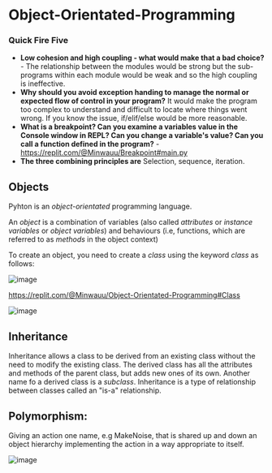# Object-Orientated-Programming

### Quick Fire Five

- **Low cohesion and high coupling - what would make that a bad choice?** - The relationship between the modules would be strong but the sub-programs within each module would be weak and so the high coupling is ineffective.
- **Why should you avoid exception handing to manage the normal or expected flow of control in your program?** It would make the program too complex to understand and difficult to locate where things went wrong. If you know the issue, if/elif/else would be more reasonable. 
- **What is a breakpoint? Can you examine a variables value in the Console window in REPL? Can you change a variable's value? Can you call a function defined in the program?** - https://replit.com/@Minwauu/Breakpoint#main.py 
- **The three combining principles are** Selection, sequence, iteration.

## Objects

Pyhton is an *object-orientated* programming language.

An *object* is a combination of variables (also called *attributes* or *instance variables* or *object variables*) and behaviours (i.e, functions, which are referred to as *methods* in the object context)

To create an object, you need to create a *class* using the keyword *class* as follows: 

![image](https://user-images.githubusercontent.com/110039102/199710382-297ae305-f5bb-4ad6-8ba0-5b6768b8ad7c.png)

https://replit.com/@Minwauu/Object-Orientated-Programming#Class

![image](https://user-images.githubusercontent.com/110039102/200531608-d87ebf0c-2ba2-4b63-81d7-119ef163bc5d.png)

## Inheritance

Inheritance allows a class to be derived from an existing class without the need to modify the existing class. The derived class has all the attributes and methods of the parent class, but adds new ones of its own. Another name fo a derived class is a *subclass*. Inheritance is a type of relationship between classes called an "is-a" relationship.

## Polymorphism:

Giving an action one name, e.g MakeNoise, that is shared up and down an object hierarchy implementing the action in a way appropriate to itself.




![image](https://user-images.githubusercontent.com/110039102/200532575-6b7e331e-274c-46cb-8373-4d71e55ee600.png)

